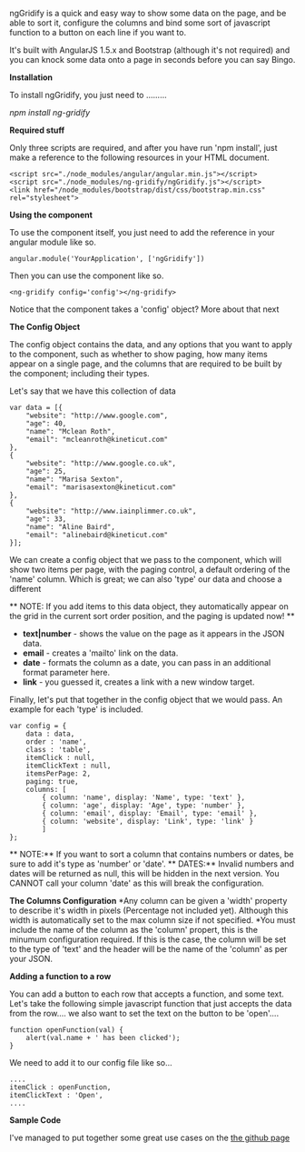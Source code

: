 ngGridify is a quick and easy way to show some data on the page, and be able to sort it, configure the columns and bind some sort of javascript function to a button on each line if you want to.

It's built with AngularJS 1.5.x and Bootstrap (although it's not required) and you can knock some data onto a page in seconds before you can say Bingo.

**Installation**

To install ngGridify, you just need to .........

_npm install ng-gridify_

**Required stuff**

Only three scripts are required, and after you have run 'npm install', just make a reference to the following resources in your HTML document.

    <script src="./node_modules/angular/angular.min.js"></script>
    <script src="./node_modules/ng-gridify/ngGridify.js"></script>
    <link href="/node_modules/bootstrap/dist/css/bootstrap.min.css" rel="stylesheet">

**Using the component**

To use the component itself, you just need to add the reference in your angular module like so.

    angular.module('YourApplication', ['ngGridify'])

Then you can use the component like so.

    <ng-gridify config='config'></ng-gridify>

Notice that the component takes a 'config' object? More about that next

**The Config Object**

The config object contains the data, and any options that you want to apply to the component, such as whether to show paging, how many items appear on a single page, and the columns that are required to be built by the component; including their types.

Let's say that we have this collection of data

    var data = [{
        "website": "http://www.google.com",
        "age": 40,
        "name": "Mclean Roth",
        "email": "mcleanroth@kineticut.com"
    },
    {
        "website": "http://www.google.co.uk",
        "age": 25,
        "name": "Marisa Sexton",
        "email": "marisasexton@kineticut.com"
    },
    {
        "website": "http://www.iainplimmer.co.uk",
        "age": 33,
        "name": "Aline Baird",
        "email": "alinebaird@kineticut.com"
    }];



We can create a config object that we pass to the component, which will show two items per page, with the paging control, a default ordering of the 'name' column. Which is great; we can also 'type' our data and choose a different

** NOTE: If you add items to this data object, they automatically appear on the grid in the current sort order position, and the paging is updated now! **

* **text|number** - shows the value on the page as it appears in the JSON data.
* **email** - creates a 'mailto' link on the data.
* **date** - formats the column as a date, you can pass in an additional format parameter here.
* **link** - you guessed it, creates a link with a new window target. 

Finally, let's put that together in the config object that we would pass. An example for each 'type' is included.

    var config = {
        data : data,
        order : 'name', 
        class : 'table',
        itemClick : null,
        itemClickText : null,
        itemsPerPage: 2,
        paging: true,
        columns: [
            { column: 'name', display: 'Name', type: 'text' }, 
            { column: 'age', display: 'Age', type: 'number' },
            { column: 'email', display: 'Email', type: 'email' },
            { column: 'website', display: 'Link', type: 'link' }
            ]         
    };

** NOTE:** If you want to sort a column that contains numbers or dates, be sure to add it's type as 'number' or 'date'. 
** DATES:** Invalid numbers and dates will be returned as null, this will be hidden in the next version. You CANNOT call your column 'date' as this will break the configuration.
    
**The Columns Configuration**
*Any column can be given a 'width' property to describe it's width in pixels (Percentage not included yet). Although this width is automatically set to the max column size if not specified.
*You must include the name of the column as the 'column' propert, this is the minumum configuration required. If this is the case, the column will be set to the type of 'text' and the header will be the name of the 'column' as per your JSON. 

**Adding a function to a row**

You can add a button to each row that accepts a function, and some text. Let's take the following simple javascript function that just accepts the data from the row.... we also want to set the text on the button to be 'open'.... 

    function openFunction(val) {
        alert(val.name + ' has been clicked');
    }

We need to add it to our config file like so...

    ....
    itemClick : openFunction,
    itemClickText : 'Open',
    ....

**Sample Code**

I've managed to put together some great use cases on the [the github page](https://github.com/iainplimmer/ngGridify)